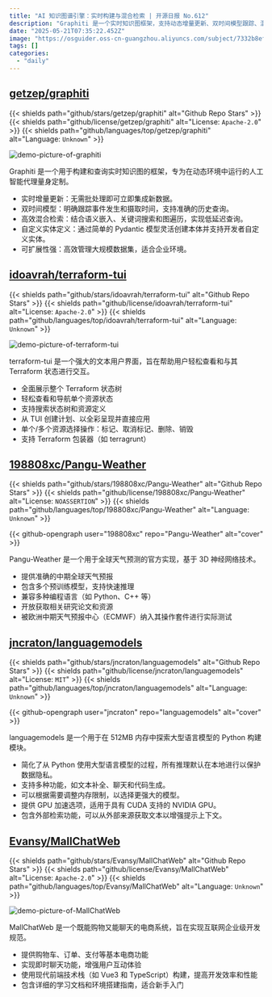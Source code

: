 ```yaml
---
title: "AI 知识图谱引擎：实时构建与混合检索 | 开源日报 No.612"
description: "Graphiti 是一个实时知识图框架，支持动态增量更新、双时间模型跟踪、混合检索和自定义实体定义，专为 AI 代理设计，可高效扩展处理大规模数据。"
date: "2025-05-21T07:35:22.452Z"
image: "https://osguider.oss-cn-guangzhou.aliyuncs.com/subject/7332b8ef7d8d660ff4a5cdd8185935ac.png"
tags: []
categories:
  - "daily"
---
```


## [getzep/graphiti](https://github.com/getzep/graphiti)

{{< shields path="github/stars/getzep/graphiti" alt="Github Repo Stars" >}} {{< shields path="github/license/getzep/graphiti" alt="License: `Apache-2.0`" >}} {{< shields path="github/languages/top/getzep/graphiti" alt="Language: `Unknown`" >}}

![demo-picture-of-graphiti](https://static.osguider.com/subject/github/getzep/graphiti/bb4e2b1ddf686065360ee4e4db66a9b3.png)

Graphiti 是一个用于构建和查询实时知识图的框架，专为在动态环境中运行的人工智能代理量身定制。

- 实时增量更新：无需批处理即可立即集成新数据。
- 双时间模型：明确跟踪事件发生和摄取时间，支持准确的历史查询。
- 高效混合检索：结合语义嵌入、关键词搜索和图遍历，实现低延迟查询。
- 自定义实体定义：通过简单的 Pydantic 模型灵活创建本体并支持开发者自定义实体。
- 可扩展性强：高效管理大规模数据集，适合企业环境。
  
## [idoavrah/terraform-tui](https://github.com/idoavrah/terraform-tui)

{{< shields path="github/stars/idoavrah/terraform-tui" alt="Github Repo Stars" >}} {{< shields path="github/license/idoavrah/terraform-tui" alt="License: `Apache-2.0`" >}} {{< shields path="github/languages/top/idoavrah/terraform-tui" alt="Language: `Unknown`" >}}

![demo-picture-of-terraform-tui](https://static.osguider.com/subject/github/idoavrah/terraform-tui/601ee9fc67dbb3513b2432f898a6ebec.gif)

terraform-tui 是一个强大的文本用户界面，旨在帮助用户轻松查看和与其 Terraform 状态进行交互。

- 全面展示整个 Terraform 状态树
- 轻松查看和导航单个资源状态
- 支持搜索状态树和资源定义
- 从 TUI 创建计划、以全彩呈现并直接应用
- 单个/多个资源选择操作：标记、取消标记、删除、销毁
- 支持 Terraform 包装器（如 terragrunt）
  
## [198808xc/Pangu-Weather](https://github.com/198808xc/Pangu-Weather)

{{< shields path="github/stars/198808xc/Pangu-Weather" alt="Github Repo Stars" >}} {{< shields path="github/license/198808xc/Pangu-Weather" alt="License: `NOASSERTION`" >}} {{< shields path="github/languages/top/198808xc/Pangu-Weather" alt="Language: `Unknown`" >}}

{{< github-opengraph user="198808xc" repo="Pangu-Weather" alt="cover" >}}

Pangu-Weather 是一个用于全球天气预测的官方实现，基于 3D 神经网络技术。

- 提供准确的中期全球天气预报
- 包含多个预训练模型，支持快速推理
- 兼容多种编程语言（如 Python、C++ 等）
- 开放获取相关研究论文和资源
- 被欧洲中期天气预报中心（ECMWF）纳入其操作套件进行实际测试
  
## [jncraton/languagemodels](https://github.com/jncraton/languagemodels)

{{< shields path="github/stars/jncraton/languagemodels" alt="Github Repo Stars" >}} {{< shields path="github/license/jncraton/languagemodels" alt="License: `MIT`" >}} {{< shields path="github/languages/top/jncraton/languagemodels" alt="Language: `Unknown`" >}}

{{< github-opengraph user="jncraton" repo="languagemodels" alt="cover" >}}

languagemodels 是一个用于在 512MB 内存中探索大型语言模型的 Python 构建模块。

- 简化了从 Python 使用大型语言模型的过程，所有推理默认在本地进行以保护数据隐私。
- 支持多种功能，如文本补全、聊天和代码生成。
- 可以根据需要调整内存限制，以选择更强大的模型。
- 提供 GPU 加速选项，适用于具有 CUDA 支持的 NVIDIA GPU。
- 包含外部检索功能，可以从外部来源获取文本以增强提示上下文。
  
## [Evansy/MallChatWeb](https://github.com/Evansy/MallChatWeb)

{{< shields path="github/stars/Evansy/MallChatWeb" alt="Github Repo Stars" >}} {{< shields path="github/license/Evansy/MallChatWeb" alt="License: `Apache-2.0`" >}} {{< shields path="github/languages/top/Evansy/MallChatWeb" alt="Language: `Unknown`" >}}

![demo-picture-of-MallChatWeb](https://osguider.oss-cn-guangzhou.aliyuncs.com/subject/5a170c16e35ba42123b2ae0c5945f126.png)

MallChatWeb 是一个既能购物又能聊天的电商系统，旨在实现互联网企业级开发规范。

- 提供购物车、订单、支付等基本电商功能
- 实现即时聊天功能，增强用户互动体验
- 使用现代前端技术栈（如 Vue3 和 TypeScript）构建，提高开发效率和性能
- 包含详细的学习文档和环境搭建指南，适合新手入门
  
